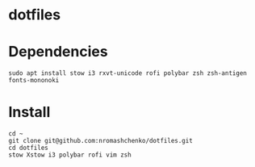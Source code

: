 dotfiles
========

# Dependencies

```
sudo apt install stow i3 rxvt-unicode rofi polybar zsh zsh-antigen fonts-mononoki
```


# Install

```
cd ~
git clone git@github.com:nromashchenko/dotfiles.git
cd dotfiles
stow Xstow i3 polybar rofi vim zsh
```
